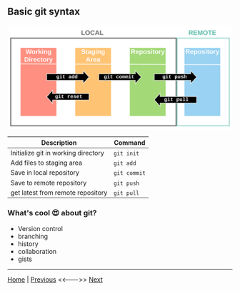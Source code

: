 
## Basic git syntax
![git vs github](/docs/images/git_stages.svg)


| Description | Command |
| ---------- | ----------- |
| Initialize git in working directory | `git init` |
| Add files to staging area | `git add` |
| Save in local repository | `git commit` |
| Save to remote repository | `git push` |
| get latest from remote repository | `git pull` |

### What's cool :heart_eyes: about git?
- Version control
- branching
- history
- collaboration
- gists
  
---
[Home](/README.md) | [Previous](/page2.md) <<--->> [Next](/page4.md)